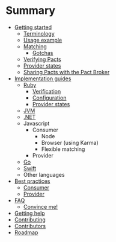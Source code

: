 # Summary

* [Getting started](README.md)
    * [Terminology](terminology.md)
    * [Usage example](usage-example.md)
    * [Matching](matching.md)
        * [Gotchas](gotchas.md)
    * [Verifying Pacts](verifying-pacts.md)
    * [Provider states](provider-states.md)
    * [Sharing Pacts with the Pact Broker](sharing-pacts-with-the-pact-broker.md)
* [Implementation guides](chapter1.md)
    * [Ruby](ruby.md)
        * [Verification](verification.md)
        * [Configuration](configuration.md)
        * [Provider states](ruby_provider_states.md)
    * [JVM](jvm.md)
    * [.NET](net.md)
    * Javascript
        * Consumer
            * Node
            * Browser \(using Karma\)
            * Flexible matching
        * Provider
    * [Go](go.md)
    * [Swift](swift.md)
    * Other languages
* [Best practices](best-practices.md)
    * [Consumer](consumer.md)
    * [Provider](provider.md)
* [FAQ](faq.md)
    * [Convince me!](convince-me.md)
* [Getting help](getting-help.md)
* [Contributing](contributing.md)
* [Contributors](contributors.md)
* [Roadmap](roadmap.md)

